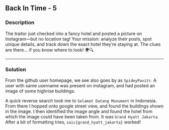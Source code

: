 ## Back In Time - 5

### Description

The traitor just checked into a fancy hotel and posted a picture on Instagram—but no location tag! Your mission: analyze their posts, spot unique details, and track down the exact hotel they’re staying at. The clues are there... if you know where to look! 🌍🔍


---

### Solution

From the github user homepage, we see also goes by as `SpideyPavitr`. A user with same username was present on instagram, and had posted an image of some highrise buildings. 

A quick reverse search took me to `Selamat Datang Monument` in Indonesia. From there I hopped onto google street view, and found the buildings shown in the image. I then identified the image angle and found the hotel from which the image could have been taken from. It was `Grand Hyatt Jakarta`. After a bit of formatting tries, `saic{grand_hyatt_jakarta}` worked!
